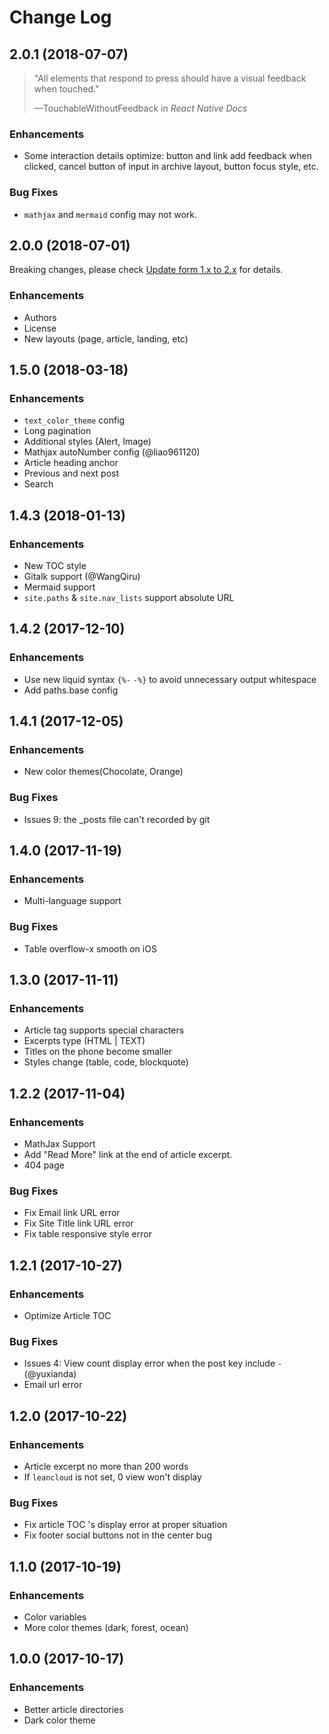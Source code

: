 # Change Log

## 2.0.1 (2018-07-07)

> "All elements that respond to press should have a visual feedback when touched."
>
> —TouchableWithoutFeedback in *React Native Docs*

### Enhancements

- Some interaction details optimize: button and link add feedback when clicked, cancel button of input in archive layout, button focus style, etc.

### Bug Fixes

- `mathjax` and `mermaid` config may not work.

## 2.0.0 (2018-07-01)

Breaking changes, please check [Update form 1.x to 2.x](https://tianqi.name/jekyll-TeXt-theme/docs/en/update-form-1-to-2) for details.

### Enhancements

- Authors
- License
- New layouts (page, article, landing, etc)

## 1.5.0 (2018-03-18)

### Enhancements

- `text_color_theme` config
- Long pagination
- Additional styles (Alert, Image)
- Mathjax autoNumber config (@liao961120)
- Article heading anchor
- Previous and next post
- Search

## 1.4.3 (2018-01-13)

### Enhancements

- New TOC style
- Gitalk support (@WangQiru)
- Mermaid support
- `site.paths` & `site.nav_lists` support absolute URL

## 1.4.2 (2017-12-10)

### Enhancements

- Use new liquid syntax `{%-` `-%}` to avoid unnecessary output whitespace
- Add paths.base config

## 1.4.1 (2017-12-05)

### Enhancements

- New color themes(Chocolate, Orange)

### Bug Fixes

- Issues 9: the _posts file can't recorded by git

## 1.4.0 (2017-11-19)

### Enhancements

- Multi-language support

### Bug Fixes

- Table overflow-x smooth on iOS

## 1.3.0 (2017-11-11)

### Enhancements

- Article tag supports special characters
- Excerpts type (HTML | TEXT)
- Titles on the phone become smaller
- Styles change (table, code, blockquote)

## 1.2.2 (2017-11-04)

### Enhancements

- MathJax Support
- Add "Read More" link at the end of article excerpt.
- 404 page

### Bug Fixes

- Fix Email link URL error
- Fix Site Title link URL error
- Fix table responsive style error

## 1.2.1 (2017-10-27)

### Enhancements

- Optimize Article TOC

### Bug Fixes

- Issues 4: View count display error when the post key include `-` (@yuxianda)
- Email url error

## 1.2.0 (2017-10-22)

### Enhancements

- Article excerpt no more than 200 words
- If `leancloud` is not set, 0 view won't display

### Bug Fixes

- Fix article TOC 's display error at proper situation
- Fix footer social buttons not in the center bug

## 1.1.0 (2017-10-19)

### Enhancements

- Color variables
- More color themes (dark, forest, ocean)

## 1.0.0 (2017-10-17)

### Enhancements

- Better article directories
- Dark color theme